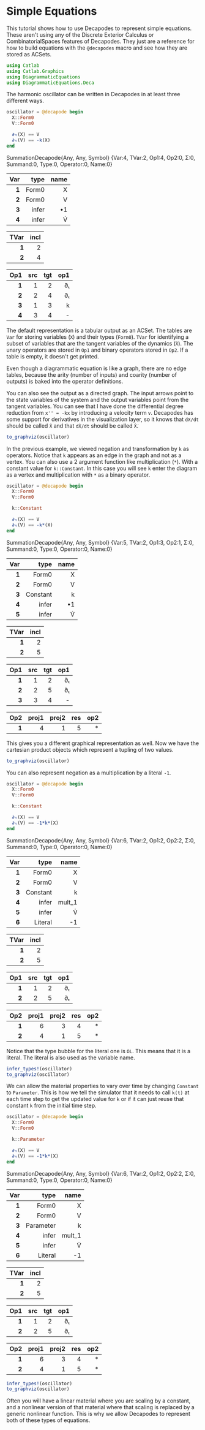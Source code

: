 


# Simple Equations


This tutorial shows how to use Decapodes to represent simple equations. These aren't using any of the Discrete Exterior Calculus or CombinatorialSpaces features of Decapodes. They just are a reference for how to build equations with the `@decapodes` macro and see how they are stored as ACSets.


```julia
using Catlab
using Catlab.Graphics
using DiagrammaticEquations
using DiagrammaticEquations.Deca
```


The harmonic oscillator can be written in Decapodes in at least three different ways.


```julia
oscillator = @decapode begin
  X::Form0
  V::Form0

  ∂ₜ(X) == V
  ∂ₜ(V) == -k(X)
end
```

<div class="c-set">
<span class="c-set-summary">SummationDecapode{Any, Any, Symbol} {Var:4, TVar:2, Op1:4, Op2:0, Σ:0, Summand:0, Type:0, Operator:0, Name:0}</span>
<table>
  <thead>
    <tr class = "header headerLastRow">
      <th class = "rowLabel" style = "font-weight: bold; text-align: right;">Var</th>
      <th style = "text-align: right;">type</th>
      <th style = "text-align: right;">name</th>
    </tr>
  </thead>
  <tbody>
    <tr>
      <td class = "rowLabel" style = "font-weight: bold; text-align: right;">1</td>
      <td style = "text-align: right;">Form0</td>
      <td style = "text-align: right;">X</td>
    </tr>
    <tr>
      <td class = "rowLabel" style = "font-weight: bold; text-align: right;">2</td>
      <td style = "text-align: right;">Form0</td>
      <td style = "text-align: right;">V</td>
    </tr>
    <tr>
      <td class = "rowLabel" style = "font-weight: bold; text-align: right;">3</td>
      <td style = "text-align: right;">infer</td>
      <td style = "text-align: right;">•1</td>
    </tr>
    <tr>
      <td class = "rowLabel" style = "font-weight: bold; text-align: right;">4</td>
      <td style = "text-align: right;">infer</td>
      <td style = "text-align: right;">V̇</td>
    </tr>
  </tbody>
</table>
<table>
  <thead>
    <tr class = "header headerLastRow">
      <th class = "rowLabel" style = "font-weight: bold; text-align: right;">TVar</th>
      <th style = "text-align: right;">incl</th>
    </tr>
  </thead>
  <tbody>
    <tr>
      <td class = "rowLabel" style = "font-weight: bold; text-align: right;">1</td>
      <td style = "text-align: right;">2</td>
    </tr>
    <tr>
      <td class = "rowLabel" style = "font-weight: bold; text-align: right;">2</td>
      <td style = "text-align: right;">4</td>
    </tr>
  </tbody>
</table>
<table>
  <thead>
    <tr class = "header headerLastRow">
      <th class = "rowLabel" style = "font-weight: bold; text-align: right;">Op1</th>
      <th style = "text-align: right;">src</th>
      <th style = "text-align: right;">tgt</th>
      <th style = "text-align: right;">op1</th>
    </tr>
  </thead>
  <tbody>
    <tr>
      <td class = "rowLabel" style = "font-weight: bold; text-align: right;">1</td>
      <td style = "text-align: right;">1</td>
      <td style = "text-align: right;">2</td>
      <td style = "text-align: right;">∂ₜ</td>
    </tr>
    <tr>
      <td class = "rowLabel" style = "font-weight: bold; text-align: right;">2</td>
      <td style = "text-align: right;">2</td>
      <td style = "text-align: right;">4</td>
      <td style = "text-align: right;">∂ₜ</td>
    </tr>
    <tr>
      <td class = "rowLabel" style = "font-weight: bold; text-align: right;">3</td>
      <td style = "text-align: right;">1</td>
      <td style = "text-align: right;">3</td>
      <td style = "text-align: right;">k</td>
    </tr>
    <tr>
      <td class = "rowLabel" style = "font-weight: bold; text-align: right;">4</td>
      <td style = "text-align: right;">3</td>
      <td style = "text-align: right;">4</td>
      <td style = "text-align: right;">-</td>
    </tr>
  </tbody>
</table>
</div>


The default representation is a tabular output as an ACSet. The tables are `Var` for storing variables (`X`) and their types (`Form0`). `TVar` for identifying a subset of variables that are the tangent variables of the dynamics (`Ẋ`). The unary operators are stored in `Op1` and binary operators stored in `Op2`. If a table is empty, it doesn't get printed.


Even though a diagrammatic equation is like a graph, there are no edge tables, because the arity (number of inputs) and coarity (number of outputs) is baked into the operator definitions.


You can also see the output as a directed graph. The input arrows point to the state variables of the system and the output variables point from the tangent variables. You can see that I have done the differential degree reduction from  `x'' = -kx` by introducing a velocity term `v`. Decapodes has some support for derivatives in the visualization layer, so it knows that `dX/dt` should be called `Ẋ` and that `dẊ/dt` should be called `Ẋ̇`.


```julia
to_graphviz(oscillator)
```




In the previous example, we viewed negation and transformation by `k` as operators. Notice that `k` appears as an edge in the graph and not as a vertex. You can also use a 2 argument function like multiplication (`*`). With a constant value for `k::Constant`. In this case you will see `k` enter the diagram as a vertex and multiplication with `*` as a binary operator.


```julia
oscillator = @decapode begin
  X::Form0
  V::Form0

  k::Constant

  ∂ₜ(X) == V
  ∂ₜ(V) == -k*(X)
end
```

<div class="c-set">
<span class="c-set-summary">SummationDecapode{Any, Any, Symbol} {Var:5, TVar:2, Op1:3, Op2:1, Σ:0, Summand:0, Type:0, Operator:0, Name:0}</span>
<table>
  <thead>
    <tr class = "header headerLastRow">
      <th class = "rowLabel" style = "font-weight: bold; text-align: right;">Var</th>
      <th style = "text-align: right;">type</th>
      <th style = "text-align: right;">name</th>
    </tr>
  </thead>
  <tbody>
    <tr>
      <td class = "rowLabel" style = "font-weight: bold; text-align: right;">1</td>
      <td style = "text-align: right;">Form0</td>
      <td style = "text-align: right;">X</td>
    </tr>
    <tr>
      <td class = "rowLabel" style = "font-weight: bold; text-align: right;">2</td>
      <td style = "text-align: right;">Form0</td>
      <td style = "text-align: right;">V</td>
    </tr>
    <tr>
      <td class = "rowLabel" style = "font-weight: bold; text-align: right;">3</td>
      <td style = "text-align: right;">Constant</td>
      <td style = "text-align: right;">k</td>
    </tr>
    <tr>
      <td class = "rowLabel" style = "font-weight: bold; text-align: right;">4</td>
      <td style = "text-align: right;">infer</td>
      <td style = "text-align: right;">•1</td>
    </tr>
    <tr>
      <td class = "rowLabel" style = "font-weight: bold; text-align: right;">5</td>
      <td style = "text-align: right;">infer</td>
      <td style = "text-align: right;">V̇</td>
    </tr>
  </tbody>
</table>
<table>
  <thead>
    <tr class = "header headerLastRow">
      <th class = "rowLabel" style = "font-weight: bold; text-align: right;">TVar</th>
      <th style = "text-align: right;">incl</th>
    </tr>
  </thead>
  <tbody>
    <tr>
      <td class = "rowLabel" style = "font-weight: bold; text-align: right;">1</td>
      <td style = "text-align: right;">2</td>
    </tr>
    <tr>
      <td class = "rowLabel" style = "font-weight: bold; text-align: right;">2</td>
      <td style = "text-align: right;">5</td>
    </tr>
  </tbody>
</table>
<table>
  <thead>
    <tr class = "header headerLastRow">
      <th class = "rowLabel" style = "font-weight: bold; text-align: right;">Op1</th>
      <th style = "text-align: right;">src</th>
      <th style = "text-align: right;">tgt</th>
      <th style = "text-align: right;">op1</th>
    </tr>
  </thead>
  <tbody>
    <tr>
      <td class = "rowLabel" style = "font-weight: bold; text-align: right;">1</td>
      <td style = "text-align: right;">1</td>
      <td style = "text-align: right;">2</td>
      <td style = "text-align: right;">∂ₜ</td>
    </tr>
    <tr>
      <td class = "rowLabel" style = "font-weight: bold; text-align: right;">2</td>
      <td style = "text-align: right;">2</td>
      <td style = "text-align: right;">5</td>
      <td style = "text-align: right;">∂ₜ</td>
    </tr>
    <tr>
      <td class = "rowLabel" style = "font-weight: bold; text-align: right;">3</td>
      <td style = "text-align: right;">3</td>
      <td style = "text-align: right;">4</td>
      <td style = "text-align: right;">-</td>
    </tr>
  </tbody>
</table>
<table>
  <thead>
    <tr class = "header headerLastRow">
      <th class = "rowLabel" style = "font-weight: bold; text-align: right;">Op2</th>
      <th style = "text-align: right;">proj1</th>
      <th style = "text-align: right;">proj2</th>
      <th style = "text-align: right;">res</th>
      <th style = "text-align: right;">op2</th>
    </tr>
  </thead>
  <tbody>
    <tr>
      <td class = "rowLabel" style = "font-weight: bold; text-align: right;">1</td>
      <td style = "text-align: right;">4</td>
      <td style = "text-align: right;">1</td>
      <td style = "text-align: right;">5</td>
      <td style = "text-align: right;">*</td>
    </tr>
  </tbody>
</table>
</div>


This gives you a different graphical representation as well. Now we have the cartesian product objects which represent a tupling of two values.


```julia
to_graphviz(oscillator)
```




You can also represent negation as a multiplication by a literal `-1`.


```julia
oscillator = @decapode begin
  X::Form0
  V::Form0

  k::Constant

  ∂ₜ(X) == V
  ∂ₜ(V) == -1*k*(X)
end
```

<div class="c-set">
<span class="c-set-summary">SummationDecapode{Any, Any, Symbol} {Var:6, TVar:2, Op1:2, Op2:2, Σ:0, Summand:0, Type:0, Operator:0, Name:0}</span>
<table>
  <thead>
    <tr class = "header headerLastRow">
      <th class = "rowLabel" style = "font-weight: bold; text-align: right;">Var</th>
      <th style = "text-align: right;">type</th>
      <th style = "text-align: right;">name</th>
    </tr>
  </thead>
  <tbody>
    <tr>
      <td class = "rowLabel" style = "font-weight: bold; text-align: right;">1</td>
      <td style = "text-align: right;">Form0</td>
      <td style = "text-align: right;">X</td>
    </tr>
    <tr>
      <td class = "rowLabel" style = "font-weight: bold; text-align: right;">2</td>
      <td style = "text-align: right;">Form0</td>
      <td style = "text-align: right;">V</td>
    </tr>
    <tr>
      <td class = "rowLabel" style = "font-weight: bold; text-align: right;">3</td>
      <td style = "text-align: right;">Constant</td>
      <td style = "text-align: right;">k</td>
    </tr>
    <tr>
      <td class = "rowLabel" style = "font-weight: bold; text-align: right;">4</td>
      <td style = "text-align: right;">infer</td>
      <td style = "text-align: right;">mult_1</td>
    </tr>
    <tr>
      <td class = "rowLabel" style = "font-weight: bold; text-align: right;">5</td>
      <td style = "text-align: right;">infer</td>
      <td style = "text-align: right;">V̇</td>
    </tr>
    <tr>
      <td class = "rowLabel" style = "font-weight: bold; text-align: right;">6</td>
      <td style = "text-align: right;">Literal</td>
      <td style = "text-align: right;">-1</td>
    </tr>
  </tbody>
</table>
<table>
  <thead>
    <tr class = "header headerLastRow">
      <th class = "rowLabel" style = "font-weight: bold; text-align: right;">TVar</th>
      <th style = "text-align: right;">incl</th>
    </tr>
  </thead>
  <tbody>
    <tr>
      <td class = "rowLabel" style = "font-weight: bold; text-align: right;">1</td>
      <td style = "text-align: right;">2</td>
    </tr>
    <tr>
      <td class = "rowLabel" style = "font-weight: bold; text-align: right;">2</td>
      <td style = "text-align: right;">5</td>
    </tr>
  </tbody>
</table>
<table>
  <thead>
    <tr class = "header headerLastRow">
      <th class = "rowLabel" style = "font-weight: bold; text-align: right;">Op1</th>
      <th style = "text-align: right;">src</th>
      <th style = "text-align: right;">tgt</th>
      <th style = "text-align: right;">op1</th>
    </tr>
  </thead>
  <tbody>
    <tr>
      <td class = "rowLabel" style = "font-weight: bold; text-align: right;">1</td>
      <td style = "text-align: right;">1</td>
      <td style = "text-align: right;">2</td>
      <td style = "text-align: right;">∂ₜ</td>
    </tr>
    <tr>
      <td class = "rowLabel" style = "font-weight: bold; text-align: right;">2</td>
      <td style = "text-align: right;">2</td>
      <td style = "text-align: right;">5</td>
      <td style = "text-align: right;">∂ₜ</td>
    </tr>
  </tbody>
</table>
<table>
  <thead>
    <tr class = "header headerLastRow">
      <th class = "rowLabel" style = "font-weight: bold; text-align: right;">Op2</th>
      <th style = "text-align: right;">proj1</th>
      <th style = "text-align: right;">proj2</th>
      <th style = "text-align: right;">res</th>
      <th style = "text-align: right;">op2</th>
    </tr>
  </thead>
  <tbody>
    <tr>
      <td class = "rowLabel" style = "font-weight: bold; text-align: right;">1</td>
      <td style = "text-align: right;">6</td>
      <td style = "text-align: right;">3</td>
      <td style = "text-align: right;">4</td>
      <td style = "text-align: right;">*</td>
    </tr>
    <tr>
      <td class = "rowLabel" style = "font-weight: bold; text-align: right;">2</td>
      <td style = "text-align: right;">4</td>
      <td style = "text-align: right;">1</td>
      <td style = "text-align: right;">5</td>
      <td style = "text-align: right;">*</td>
    </tr>
  </tbody>
</table>
</div>


Notice that the type bubble for the literal one is `ΩL`. This means that it is a literal. The literal is also used as the variable name.


```julia
infer_types!(oscillator)
to_graphviz(oscillator)
```




We can allow the material properties to vary over time by changing `Constant` to `Parameter`. This is how we tell the simulator that it needs to call `k(t)` at each time step to get the updated value for `k` or if it can just reuse that constant `k` from the initial time step.


```julia
oscillator = @decapode begin
  X::Form0
  V::Form0

  k::Parameter

  ∂ₜ(X) == V
  ∂ₜ(V) == -1*k*(X)
end
```

<div class="c-set">
<span class="c-set-summary">SummationDecapode{Any, Any, Symbol} {Var:6, TVar:2, Op1:2, Op2:2, Σ:0, Summand:0, Type:0, Operator:0, Name:0}</span>
<table>
  <thead>
    <tr class = "header headerLastRow">
      <th class = "rowLabel" style = "font-weight: bold; text-align: right;">Var</th>
      <th style = "text-align: right;">type</th>
      <th style = "text-align: right;">name</th>
    </tr>
  </thead>
  <tbody>
    <tr>
      <td class = "rowLabel" style = "font-weight: bold; text-align: right;">1</td>
      <td style = "text-align: right;">Form0</td>
      <td style = "text-align: right;">X</td>
    </tr>
    <tr>
      <td class = "rowLabel" style = "font-weight: bold; text-align: right;">2</td>
      <td style = "text-align: right;">Form0</td>
      <td style = "text-align: right;">V</td>
    </tr>
    <tr>
      <td class = "rowLabel" style = "font-weight: bold; text-align: right;">3</td>
      <td style = "text-align: right;">Parameter</td>
      <td style = "text-align: right;">k</td>
    </tr>
    <tr>
      <td class = "rowLabel" style = "font-weight: bold; text-align: right;">4</td>
      <td style = "text-align: right;">infer</td>
      <td style = "text-align: right;">mult_1</td>
    </tr>
    <tr>
      <td class = "rowLabel" style = "font-weight: bold; text-align: right;">5</td>
      <td style = "text-align: right;">infer</td>
      <td style = "text-align: right;">V̇</td>
    </tr>
    <tr>
      <td class = "rowLabel" style = "font-weight: bold; text-align: right;">6</td>
      <td style = "text-align: right;">Literal</td>
      <td style = "text-align: right;">-1</td>
    </tr>
  </tbody>
</table>
<table>
  <thead>
    <tr class = "header headerLastRow">
      <th class = "rowLabel" style = "font-weight: bold; text-align: right;">TVar</th>
      <th style = "text-align: right;">incl</th>
    </tr>
  </thead>
  <tbody>
    <tr>
      <td class = "rowLabel" style = "font-weight: bold; text-align: right;">1</td>
      <td style = "text-align: right;">2</td>
    </tr>
    <tr>
      <td class = "rowLabel" style = "font-weight: bold; text-align: right;">2</td>
      <td style = "text-align: right;">5</td>
    </tr>
  </tbody>
</table>
<table>
  <thead>
    <tr class = "header headerLastRow">
      <th class = "rowLabel" style = "font-weight: bold; text-align: right;">Op1</th>
      <th style = "text-align: right;">src</th>
      <th style = "text-align: right;">tgt</th>
      <th style = "text-align: right;">op1</th>
    </tr>
  </thead>
  <tbody>
    <tr>
      <td class = "rowLabel" style = "font-weight: bold; text-align: right;">1</td>
      <td style = "text-align: right;">1</td>
      <td style = "text-align: right;">2</td>
      <td style = "text-align: right;">∂ₜ</td>
    </tr>
    <tr>
      <td class = "rowLabel" style = "font-weight: bold; text-align: right;">2</td>
      <td style = "text-align: right;">2</td>
      <td style = "text-align: right;">5</td>
      <td style = "text-align: right;">∂ₜ</td>
    </tr>
  </tbody>
</table>
<table>
  <thead>
    <tr class = "header headerLastRow">
      <th class = "rowLabel" style = "font-weight: bold; text-align: right;">Op2</th>
      <th style = "text-align: right;">proj1</th>
      <th style = "text-align: right;">proj2</th>
      <th style = "text-align: right;">res</th>
      <th style = "text-align: right;">op2</th>
    </tr>
  </thead>
  <tbody>
    <tr>
      <td class = "rowLabel" style = "font-weight: bold; text-align: right;">1</td>
      <td style = "text-align: right;">6</td>
      <td style = "text-align: right;">3</td>
      <td style = "text-align: right;">4</td>
      <td style = "text-align: right;">*</td>
    </tr>
    <tr>
      <td class = "rowLabel" style = "font-weight: bold; text-align: right;">2</td>
      <td style = "text-align: right;">4</td>
      <td style = "text-align: right;">1</td>
      <td style = "text-align: right;">5</td>
      <td style = "text-align: right;">*</td>
    </tr>
  </tbody>
</table>
</div>


```julia
infer_types!(oscillator)
to_graphviz(oscillator)
```




Often you will have a linear material where you are scaling by a constant, and a nonlinear version of that material where that scaling is replaced by a generic nonlinear function. This is why we allow Decapodes to represent both of these types of equations.
